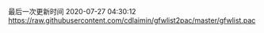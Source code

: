 最后一次更新时间 2020-07-27 04:30:12
https://raw.githubusercontent.com/cdlaimin/gfwlist2pac/master/gfwlist.pac

